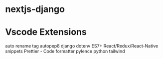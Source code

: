 # nextjs-django

# Vscode Extensions
auto rename tag
autopep8
django
dotenv
ES7+ React/Redux/React-Native snippets
Prettier - Code formatter
pylence
python
tailwind

